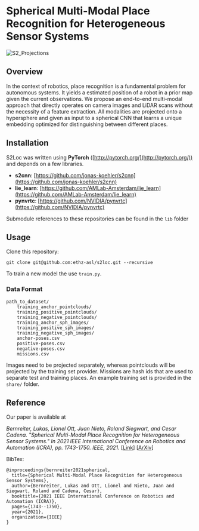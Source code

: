 # Spherical Multi-Modal Place Recognition for Heterogeneous Sensor Systems

![S2_Projections](https://user-images.githubusercontent.com/1336474/119963033-ee192100-bfa7-11eb-97e7-de71aa247fdc.png)

## Overview

In the context of robotics, place recognition is a fundamental problem for autonomous systems. It yields a estimated position of a robot in a prior map given the current observations.
We propose an end-to-end multi-modal approach that directly operates on camera images and LiDAR scans without the necessity of a feature extraction.
All modalities are projected onto a hypersphere and given as input to a spherical CNN that learns a unique embedding optimized for distinguishing between different places.

## Installation


S2Loc was written using __PyTorch__ ([http://pytorch.org/](http://pytorch.org/)) and depends on a few libraries.
  * __s2cnn__: [https://github.com/jonas-koehler/s2cnn](https://github.com/jonas-koehler/s2cnn)
  * __lie_learn__: [https://github.com/AMLab-Amsterdam/lie_learn](https://github.com/AMLab-Amsterdam/lie_learn)
  * __pynvrtc__: [https://github.com/NVIDIA/pynvrtc](https://github.com/NVIDIA/pynvrtc)

Submodule references to these repositories can be found in the `lib` folder

## Usage

Clone this repository:
```
git clone git@github.com:ethz-asl/s2loc.git --recursive
```

To train a new model the use `train.py`.

### Data Format
```
path_to_dataset/
    training_anchor_pointclouds/
    training_positive_pointclouds/
    training_negative_pointclouds/
    training_anchor_sph_images/
    training_positive_sph_images/
    training_negative_sph_images/
    anchor-poses.csv
    positive-poses.csv
    negative-poses.csv
    missions.csv
```
Images need to be projected separately, whereas pointclouds will be projected by the training set provider.
Missions are hash ids that are used to separate test and training places.
An example training set is provided in the `share/` folder.

## Reference

Our paper is available at

*Bernreiter, Lukas, Lionel Ott, Juan Nieto, Roland Siegwart, and Cesar Cadena. "Spherical Multi-Modal Place Recognition for Heterogeneous Sensor Systems." In 2021 IEEE International Conference on Robotics and Automation (ICRA), pp. 1743-1750. IEEE, 2021.* [[Link](https://ieeexplore.ieee.org/abstract/document/9561078)] [[ArXiv](https://arxiv.org/abs/2104.10067)]

BibTex:
```
@inproceedings{bernreiter2021spherical,
  title={Spherical Multi-Modal Place Recognition for Heterogeneous Sensor Systems},
  author={Bernreiter, Lukas and Ott, Lionel and Nieto, Juan and Siegwart, Roland and Cadena, Cesar},
  booktitle={2021 IEEE International Conference on Robotics and Automation (ICRA)},
  pages={1743--1750},
  year={2021},
  organization={IEEE}
}
```
